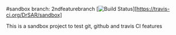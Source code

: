 #sandbox
branch: 2ndfeaturebranch [![Build Status](https://travis-ci.org/DrSAR/sandbox.svg?branch=2ndfeaturebranch)][https://travis-ci.org/DrSAR/sandbox]

This is a sandbox project to test git, github and travis CI features
